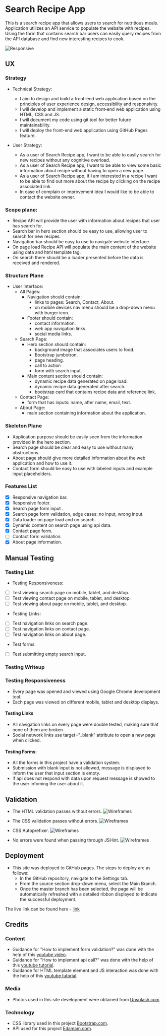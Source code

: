 # Search Recipe App

This is a search recipe app that allows users to search for nutritious meals. Application utilizes an API service to
populate the website with recipes. Using the form that contains search bar users can easily query recipes from the API
database and find new interesting recipes to cook.

![Responsive](wireframes/im-i-resposive.png)
## UX

### Strategy

- Technical Strategy:
    - I aim to design and build a front-end web application based on the principles of user experience design,
      accessibility and responsivity.
    - I will develop and implement a static front-end web application using HTML, CSS and JS.
    - I will document my code using git tool for better future maintainability.
    - I will deploy the front-end web application using GitHub Pages feature.

- User Strategy:
    - As a user of Search Recipe app, I want to be able to easily search for new recipes without any cognitive overload.
    - As a user of Search Recipe app, I want to be able to view some basic information about recipe without having to
      open a new page.
    - As a user of Search Recipe app, if I am interested in a recipe I want to be able to find out more about the recipe
      by clicking on the recipe associated link.
    - In case of complain or improvement idea I would like to be able to contact the website owner.

### Scope plane:

- Recipe API will provide the user with information about recipes that user has search for.
- Search bar in hero section should be easy to use, allowing user to search for new recipes.
- Navigation bar should be easy to use to navigate website interface.
- On page load Recipe API will populate the main content of the website using data and html template tag.
- On search there should be a loader presented before the data is received and rendered.

### Structure Plane

- User Interface:
    - All Pages:
        - Navigation should contain:
            - links to pages: Search, Contact, About.
            - on mobile devices nav menu should be a drop-down menu with burger icon.
        - Footer should contain:
            - contact information.
            - web app navigation links.
            - social media links.
    - Search Page:
        - Hero section should contain:
            - background image that associates users to food.
            - Bootstrap jumbotron.
            - page heading.
            - call to action
            - form with search input.
        - Main content section should contain:
            - dynamic recipe data generated on page load.
            - dynamic recipe data generated after search.
            - bootstrap card that contains recipe data and reference link.
    - Contact Page:
        - form that has inputs: name, after name, email, text.
    - About Page:
        - main section containing information about the application.

### Skeleton Plane

- Application purpose should be easily seen from the information provided in the hero section.
- Search page should be clear and easy to use without many obstructions.
- About page should give more detailed information about the web application and how to use it.
- Contact form should be easy to use with labeled inputs and example input placeholders.

### Features List

- [x] Responsive navigation bar.
- [x] Responsive footer.
- [x] Search page form input .
- [x] Search page form validation, edge cases: no input, wrong input.
- [x] Data loader on page load and on search.
- [x] Dynamic content on search page using api data.
- [x] Contact page form.
- [ ] Contact form validation.
- [x] About page information.

## Manual Testing

### Testing List
- Testing Responsiveness:
 - [ ] Test viewing search page on mobile, tablet, and desktop.
 - [ ] Test viewing contact page on mobile, tablet, and desktop.
 - [ ] Test viewing about page on mobile, tablet, and desktop.
- Testing Links:
 - [ ] Test navigation links on search page.
 - [ ] Test navigation links on contact page.
 - [ ] Test navigation links on about page.
- Test forms:
 - [ ] Test submitting empty search input.

### Testing Writeup

### Testing Responsiveness
* Every page was opened and viewed using Google Chrome development tool.
 * Each page was viewed on different mobile, tablet and desktop displays.

#### Testing Links
* All navigation links on every page were double tested, making sure that none of them are broken
 * Social network links use target="_blank" attribute to open a new page when clicked.

#### Testing Forms:
* All the forms in this project have a validation system.
 * Submission with blank input is not allowed, message is displayed to inform the user that input section is empty.
 * If api does not respond with data upon request message is showed to the user infoming the user about it.

## Validation

* The HTML validation passes without errors.
![Wireframes](/wireframes/html-validation.png)

* The CSS validation passes without errors.
![Wireframes](/wireframes/css-validation.png)

* CSS Autoprefixer.
![Wireframes](/wireframes/autoprefixer-css.png)

* No errors were found when passing through JSHint. 
![Wireframes](/wireframes/javascripit-validation.png)

## Deployment

* This site was deployed to GitHub pages. The steps to deploy are as follows:
    * In the GitHub repository, navigate to the Settings tab.
    * From the source section drop-down menu, select the Main Branch.
    * Once the master branch has been selected, the page will be automatically refreshed with a detailed ribbon
      displayed to indicate the successful deployment.

The live link can be found here - [link](https://maxapn98.github.io/Recipe/)

## Credits

### Content

* Guidance for "How to implement form validation?" was done with the help of
  this [youtube video](https://www.youtube.com/watch?v=In0nB0ABaUk).
* Guidance for "How to implement api call?" was done with the help of
  this [youtube tutorial](https://www.youtube.com/watch?v=zayeU5AOsHI).
* Guidance for HTML template element and JS interaction was done with the help of
  this [youtube tutorial](https://www.youtube.com/watch?v=OSficvLDefM).

### Media

* Photos used in this site development were obtained from [Unsplash.com](https://unsplash.com/).

### Technology

* CSS library used in this project [Bootstrap.com](https://getbootstrap.com/).
* API used for this project [Edamam.com](https://www.edamam.com/).